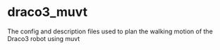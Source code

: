 # draco3_muvt
The config and description files used to plan the walking motion of the Draco3 robot using muvt
